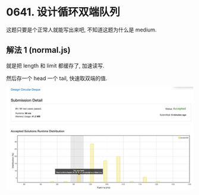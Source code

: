# 0641. 设计循环双端队列

这题只要是个正常人就能写出来吧, 不知道这题为什么是 medium.

## 解法 1 (normal.js)

就是把 length 和 limit 都缓存了, 加速读写.

然后存一个 head 一个 tail, 快速取双端的值.

![成绩](.assets/normal.png)

